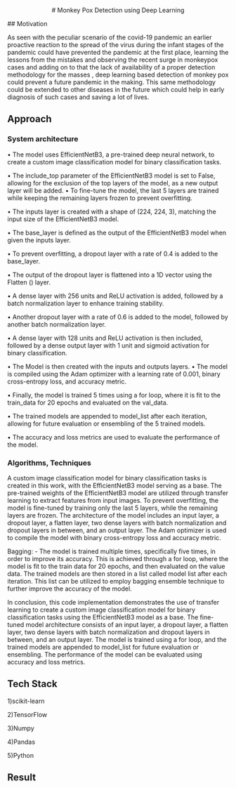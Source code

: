 <p align="center">
# Monkey Pox Detection using Deep Learning
</p>
## Motivation

As seen with the peculiar scenario of the covid-19 pandemic an earlier proactive reaction to the spread of  the virus during the infant stages of the pandemic could  have prevented the pandemic at the first place, learning  the lessons from the mistakes and observing the recent  surge in monkeypox cases and adding on to that the lack
of availability of a proper detection methodology for the  masses , deep learning based detection of monkey pox could prevent a future pandemic in the making. This same methodology could be extended to other diseases  in the future which could help in early diagnosis of such  cases and saving a lot of lives.

## Approach 

### System architecture 

•	The model uses EfficientNetB3, a pre-trained deep neural network, to create a custom image classification model for binary classification tasks.

•	The include_top parameter of the EfficientNetB3 model is set to False, allowing for the exclusion of the top layers of the model, as a new output layer will be added.
•	To fine-tune the model, the last 5 layers are trained while keeping the remaining layers frozen to prevent overfitting.

•	The inputs layer is created with a shape of (224, 224, 3), matching the input size of the EfficientNetB3 model.

•	The base_layer is defined as the output of the EfficientNetB3 model when given the inputs layer.

•	To prevent overfitting, a dropout layer with a rate of 0.4 is added to the base_layer.

•	The output of the dropout layer is flattened into a 1D vector using the Flatten () layer.

•	A dense layer with 256 units and ReLU activation is added, followed by a batch normalization layer to enhance training stability.

•	Another dropout layer with a rate of 0.6 is added to the model, followed by another batch normalization layer.

•	A dense layer with 128 units and ReLU activation is then included, followed by a dense output layer with 1 unit and sigmoid activation for binary classification.

•	The Model is then created with the inputs and outputs layers.
•	The model is compiled using the Adam optimizer with a learning rate of 0.001, binary cross-entropy loss, and accuracy metric.

•	Finally, the model is trained 5 times using a for loop, where it is fit to the train_data for 20 epochs and evaluated on the val_data.

•	The trained models are appended to model_list after each iteration, allowing for future evaluation or ensembling of the 5 trained models.

•	The accuracy and loss metrics are used to evaluate the performance of the model.

### Algorithms, Techniques

A custom image classification model for binary classification tasks is created in this work, with the EfficientNetB3 model serving as a base. 
The pre-trained weights of the EfficientNetB3 model are utilized through transfer learning to extract features from input images. To prevent overfitting,
the model is fine-tuned by training only the last 5 layers, while the remaining layers are frozen. The architecture of the model includes an input layer, 
a dropout layer, a flatten layer, two dense layers with batch normalization and dropout layers in between, and an output layer. The Adam optimizer is used
to compile the model with binary cross-entropy loss and accuracy metric.

Bagging: - The model is trained multiple times, specifically five times, in order to improve its accuracy. This is achieved through a for loop, where the model is fit to 
the train data for 20 epochs, and then evaluated on the value data. The trained models are then stored in a list called model list after each iteration. This list can
be utilized to employ bagging ensemble technique to further improve the accuracy of the model.

In conclusion, this code implementation demonstrates the use of transfer learning to create a custom image classification model for binary classification tasks using the EfficientNetB3 model as a base. The fine-tuned model architecture consists of an input layer, a dropout layer, a flatten layer, two dense layers with batch normalization and dropout layers in between, and an output layer. The model is trained using a 
for loop, and the trained models are appended to model_list for future evaluation or ensembling. The performance of the model can be evaluated using accuracy and
loss metrics.



## Tech Stack
1)scikit-learn

2)TensorFlow

3)Numpy

4)Pandas

5)Python


## Result

